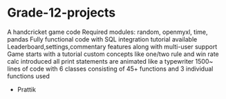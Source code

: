 # Grade-12-projects
A handcricket game code
Required modules: random, openmyxl, time, pandas
Fully functional code with SQL integration 
tutorial available
Leaderboard,settings,commentary features along with multi-user support
Game starts with a tutorial
custom concepts like one/two rule and win rate calc introduced
all print statements are animated like a typewriter
1500~ lines of code with 6 classes consisting of 45+ functions and 3 individual functions used
- Prattik
